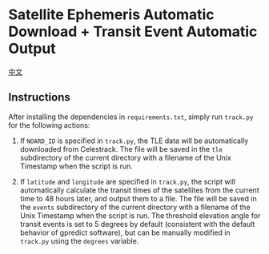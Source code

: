 # Satellite Ephemeris Automatic Download + Transit Event Automatic Output
[中文](./README-zh.md)
## Instructions
After installing the dependencies in `requirements.txt`, simply run `track.py` for the following actions:

1. If `NOARD_ID` is specified in `track.py`, the TLE data will be automatically downloaded from Celestrack. The file will be saved in the `tle` subdirectory of the current directory with a filename of the Unix Timestamp when the script is run.

2. If `latitude` and `longitude` are specified in `track.py`, the script will automatically calculate the transit times of the satellites from the current time to 48 hours later, and output them to a file. The file will be saved in the `events` subdirectory of the current directory with a filename of the Unix Timestamp when the script is run. The threshold elevation angle for transit events is set to 5 degrees by default (consistent with the default behavior of gpredict software), but can be manually modified in `track.py` using the `degrees` variable.